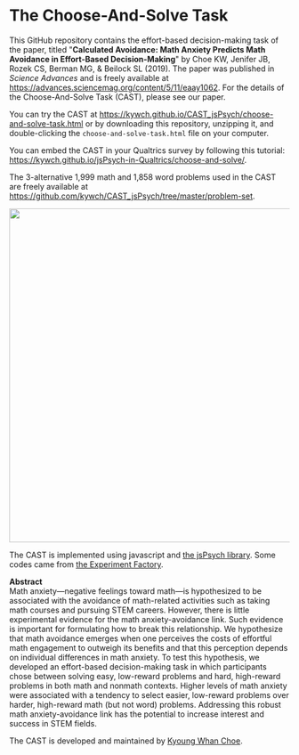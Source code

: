 # The Choose-And-Solve Task

This GitHub repository contains the effort-based decision-making task of the paper, titled "**Calculated Avoidance: Math Anxiety Predicts Math Avoidance in Effort-Based Decision-Making**" by Choe KW, Jenifer JB, Rozek CS, Berman MG, & Beilock SL (2019). The paper was published in *Science Advances* and is freely available at https://advances.sciencemag.org/content/5/11/eaay1062. For the details of the Choose-And-Solve Task (CAST), please see our paper. 

You can try the CAST at https://kywch.github.io/CAST_jsPsych/choose-and-solve-task.html or by downloading this repository, unzipping it, and double-clicking the ```choose-and-solve-task.html``` file on your computer. 

You can embed the CAST in your Qualtrics survey by following this tutorial: https://kywch.github.io/jsPsych-in-Qualtrics/choose-and-solve/.

The 3-alternative 1,999 math and 1,858 word problems used in the CAST are freely available at https://github.com/kywch/CAST_jsPsych/tree/master/problem-set.

<img src="https://kywch.github.io/CAST_jsPsych/Choose_And_Solve_Task.jpg" width="600"/>

The CAST is implemented using javascript and <a href="https://www.jspsych.org/">the jsPsych library</a>. Some codes came from <a href="https://expfactory.github.io/">the Experiment Factory</a>.

**Abstract<br>**
Math anxiety—negative feelings toward math—is hypothesized to be associated with the avoidance of math-related activities such as taking math courses and pursuing STEM careers. However, there is little experimental evidence for the math anxiety-avoidance link. Such evidence is important for formulating how to break this relationship. We hypothesize that math avoidance emerges when one perceives the costs of effortful math engagement to outweigh its benefits and that this perception depends on individual differences in math anxiety. To test this hypothesis, we developed an effort-based decision-making task in which participants chose between solving easy, low-reward problems and hard, high-reward problems in both math and nonmath contexts. Higher levels of math anxiety were associated with a tendency to select easier, low-reward problems over harder, high-reward math (but not word) problems. Addressing this robust math anxiety-avoidance link has the potential to increase interest and success in STEM fields.

The CAST is developed and maintained by [Kyoung Whan Choe](http://kywch.github.io/).
